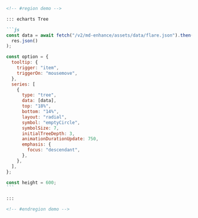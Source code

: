 ````md
<!-- #region demo -->

::: echarts Tree

```js
const data = await fetch("/v2/md-enhance/assets/data/flare.json").then((res) =>
  res.json()
);

const option = {
  tooltip: {
    trigger: "item",
    triggerOn: "mousemove",
  },
  series: [
    {
      type: "tree",
      data: [data],
      top: "18%",
      bottom: "14%",
      layout: "radial",
      symbol: "emptyCircle",
      symbolSize: 7,
      initialTreeDepth: 3,
      animationDurationUpdate: 750,
      emphasis: {
        focus: "descendant",
      },
    },
  ],
};

const height = 600;
```

:::

<!-- #endregion demo -->
````

